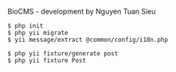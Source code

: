 BioCMS - development by Nguyen Tuan Sieu

```
$ php init
$ php yii migrate
$ yii message/extract @common/config/i18n.php

$ php yii fixture/generate post
$ php yii fixture Post
```
